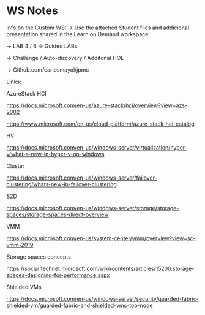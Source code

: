 # WS Notes

Info on the Custom WS:
-> Use the attached Student files and addicional presentation shared in the Learn on Demand workspace.

-> LAB 4 / 6 -> Guided LABs

-> Challenge / Auto-discovery / Additonal HOL

-> Github.com/carlosmayol/jpmc

Links:

AzureStack HCI

<https://docs.microsoft.com/en-us/azure-stack/hci/overview?view=azs-2002>

<https://www.microsoft.com/en-us/cloud-platform/azure-stack-hci-catalog>

HV

<https://docs.microsoft.com/en-us/windows-server/virtualization/hyper-v/what-s-new-in-hyper-v-on-windows>

Cluster

<https://docs.microsoft.com/en-us/windows-server/failover-clustering/whats-new-in-failover-clustering>

S2D

<https://docs.microsoft.com/en-us/windows-server/storage/storage-spaces/storage-spaces-direct-overview>

VMM

<https://docs.microsoft.com/en-us/system-center/vmm/overview?view=sc-vmm-2019>

Storage spaces concepts

<https://social.technet.microsoft.com/wiki/contents/articles/15200.storage-spaces-designing-for-performance.aspx>

Shielded VMs

<https://docs.microsoft.com/en-us/windows-server/security/guarded-fabric-shielded-vm/guarded-fabric-and-shielded-vms-top-node>

